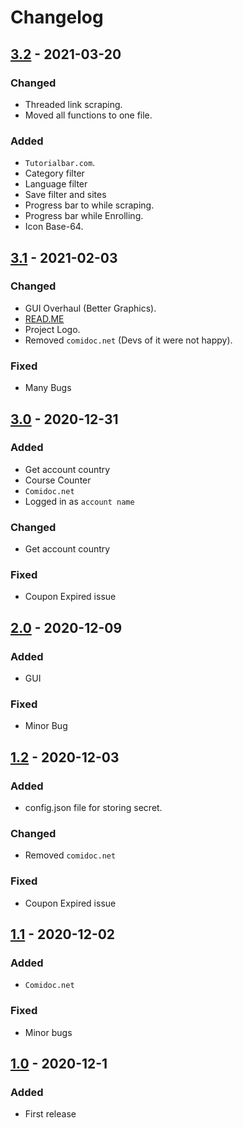 # Changelog

## [3.2](https://github.com/techtanic/Udemy-Course-Grabber/releases/tag/v3.2) - 2021-03-20

### Changed

- Threaded link scraping.
- Moved all functions to one file.

### Added

- `Tutorialbar.com`.
- Category filter
- Language filter
- Save filter and sites
- Progress bar to while scraping.
- Progress bar while Enrolling.
- Icon Base-64.

## [3.1] - 2021-02-03

### Changed

- GUI Overhaul (Better Graphics).
- [READ.ME](https://github.com/techtanic/Udemy-Course-Grabber/blob/master/README.md)
- Project Logo.
- Removed `comidoc.net` (Devs of it were not happy).

### Fixed

- Many Bugs


## [3.0] - 2020-12-31

### Added 

- Get account country
- Course Counter
- `Comidoc.net`
- Logged in as `account name` 

### Changed

- Get account country

### Fixed 

- Coupon Expired issue


## [2.0] - 2020-12-09

### Added 

- GUI

### Fixed 

- Minor Bug


## [1.2] - 2020-12-03

### Added 

- config.json file for storing secret. 

### Changed

- Removed `comidoc.net`

### Fixed 

- Coupon Expired issue


## [1.1] - 2020-12-02

### Added

- `Comidoc.net`

### Fixed

- Minor bugs

## [1.0] - 2020-12-1

### Added

- First release

[3.1]: https://github.com/techtanic/Udemy-Course-Grabber/releases/tag/v3.1
[3.0]: https://github.com/techtanic/Udemy-Course-Grabber/releases/tag/v3.0
[2.0]: https://github.com/techtanic/Udemy-Course-Grabber/releases/tag/v2.0
[1.2]: https://github.com/techtanic/Udemy-Course-Grabber/releases/tag/v1.2
[1.1]: https://github.com/techtanic/Udemy-Course-Grabber/releases/tag/v1.1
[1.0]: https://github.com/techtanic/Udemy-Course-Grabber/releases/tag/v1.0
